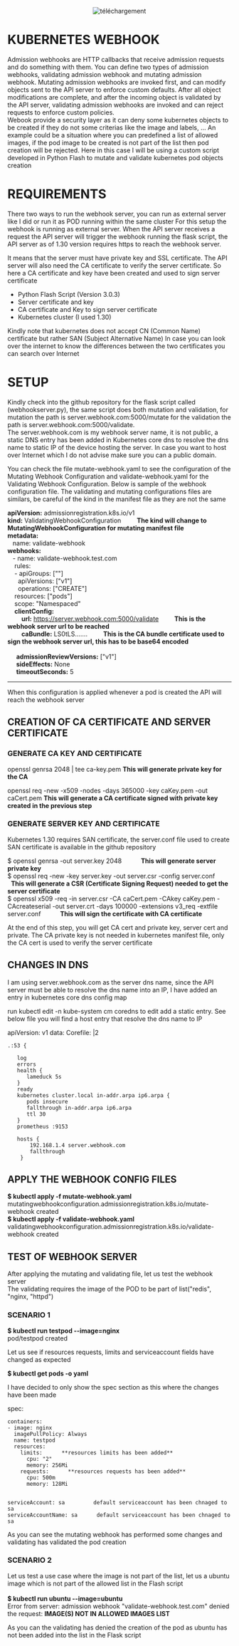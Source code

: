 <div align="center">
  
   ![téléchargement](https://github.com/user-attachments/assets/d7677682-5b84-4c64-88b9-c08cf2268e08)

</div>





# KUBERNETES WEBHOOK 

Admission webhooks are HTTP callbacks that receive admission requests and do something with them. You can define two types of admission webhooks, validating admission webhook and mutating admission webhook. Mutating admission webhooks are invoked first, and can modify objects sent to the API server to enforce custom defaults. After all object modifications are complete, and after the incoming object is validated by the API server, validating admission webhooks are invoked and can reject requests to enforce custom policies. <br>
Webook provide a security layer as it can deny some kubernetes objects to be created if they do not some criterias like the image and labels, ...
An example could be a situation where you can predefined a list of allowed images, if the pod image to be created is not part of the list then pod creation will be rejected.
Here in this case I will be using a custom script developed in Python Flash to mutate and validate kubernetes pod objects creation

# REQUIREMENTS

There two ways to run the webhook server, you can run as external server like I did or run it as POD running within the same cluster
For this setup the webhook is running as external server.
When the API server receives a request the API server will trigger the webhook running the flask script, the API server as of 1.30 version requires https to reach the webhook server.

It means that the server must have private key and SSL certificate.
The API server will also need the CA certificate to verify the server certificate.
So here a CA certificate and key have been created and used to sign server certificate

* Python Flash Script (Version 3.0.3)
* Server certificate and key
* CA certificate and Key to sign server certificate
* Kubernetes cluster (I used 1.30)
  


Kindly note that kubernetes does not accept CN (Common Name) certificate but rather SAN (Subject Alternative Name)
In case you can look over the internet to know the differences between the two certificates you can search over Internet



# SETUP

Kindly check into the github repository for the flask script called (webhookserver.py), the same script does both mutation and validation, for mutation the path is server.webhook.com:5000/mutate
for the validation the path is server.webhook.com:5000/validate. <br>
The server.webhook.com is my webhook server name, it is not public, a static DNS entry has been added in Kubernetes core dns to resolve the dns name to static IP of the device hosting the server.
In case you want to host over Internet which I do not advise make sure you can a public domain.

You can check the file mutate-webhook.yaml to see the configuration of the Mutating Webhook Configuration and validate-webhook.yaml for the Validating Webhook Configuration.
Below is sample of the webhook configuration file. 
The validating and mutating configurations files are similars, be careful of the kind in the manifest file as they are not the same


**apiVersion:** admissionregistration.k8s.io/v1 <br>
**kind:** ValidatingWebhookConfiguration  &nbsp;  &nbsp; &nbsp; &nbsp; **The kind will change to MutatingWebhookConfiguration for mutating manifest file**  <br>
**metadata:** <br>
 &nbsp;&nbsp; name: validate-webhook <br>
**webhooks:** <br>
 &nbsp;&nbsp; - name: validate-webhook.test.com <br>
 &nbsp;&nbsp;&nbsp;  rules: <br>
&nbsp;&nbsp;&nbsp; - apiGroups:   [""] <br>
 &nbsp; &nbsp;&nbsp;&nbsp; apiVersions: ["v1"] <br>
 &nbsp; &nbsp;&nbsp;&nbsp; operations:  ["CREATE"] <br>
   &nbsp;&nbsp;&nbsp; resources:   ["pods"] <br>
   &nbsp;&nbsp;&nbsp; scope:       "Namespaced" <br>
&nbsp;&nbsp;&nbsp;   **clientConfig:**  <br>
   &nbsp;  &nbsp; &nbsp;  &nbsp; **url:** https://server.webhook.com:5000/validate  &nbsp;  &nbsp; &nbsp;  &nbsp;  **This is the webhook server url to be reached**  <br>
    &nbsp;  &nbsp; &nbsp;  &nbsp; **caBundle:**  LS0tLS.......  &nbsp;  &nbsp; &nbsp;  &nbsp; **This is the CA bundle certificate used to sign the webhook server url, this has to be base64 encoded** <br>   
  &nbsp;&nbsp; &nbsp; **admissionReviewVersions:** ["v1"] <br>
  &nbsp;&nbsp; &nbsp; **sideEffects:** None <br>
  &nbsp;&nbsp; &nbsp; **timeoutSeconds:** 5 <br>

  ---
When this configuration is applied whenever a pod is created the API will reach the webhook server


## CREATION OF CA CERTIFICATE AND SERVER CERTIFICATE


### GENERATE CA KEY AND CERTIFICATE
   openssl genrsa 2048 | tee ca-key.pem     **This will generate private key for the CA**
   
   openssl req -new -x509 -nodes -days 365000 -key caKey.pem   -out caCert.pem  **This will generate a CA certificate signed with private key created in the previous step**


### GENERATE SERVER KEY AND CERTIFICATE
Kubernetes 1.30 requires SAN certificate, the server.conf file used to create SAN certificate is available in the github repository 

$ openssl genrsa -out server.key 2048     &nbsp;&nbsp; &nbsp; &nbsp;&nbsp; &nbsp;    **This will generate server private key** <br>
$ openssl req -new -key server.key -out server.csr -config server.conf   &nbsp;&nbsp; &nbsp; &nbsp;&nbsp; &nbsp;  **This will generate a CSR (Certificate Signing Request)    needed to get the server certificate**  <br>
$ openssl x509 -req -in server.csr -CA caCert.pem -CAkey caKey.pem -CAcreateserial -out server.crt -days 100000 -extensions v3_req -extfile server.conf    &nbsp;&nbsp; &nbsp; &nbsp;&nbsp; &nbsp; **This will sign the certificate with CA certificate** <br>

At the end of this step, you will get CA cert and private key, server cert and private.
The CA private key is not needed in kubernetes manifest file, only the CA cert is used to verify the server certificate

## CHANGES IN DNS

I am using server.webhook.com as the server dns name, since the API server must be able to resolve the dns name into an IP, I have added an entry in kubernetes core dns
config map

run kubectl edit -n kube-system cm coredns to edit add a static entry. 
See below file you will find a host entry that resolve the dns name to IP

apiVersion: v1
data:
  Corefile: |2

    .:53 {

       log
       errors
       health {
          lameduck 5s
       }
       ready
       kubernetes cluster.local in-addr.arpa ip6.arpa {
          pods insecure
          fallthrough in-addr.arpa ip6.arpa
          ttl 30
       }
       prometheus :9153

       hosts {
           192.168.1.4 server.webhook.com
           fallthrough
        }


## APPLY THE WEBHOOK CONFIG FILES

**$ kubectl apply -f mutate-webhook.yaml**    <br>
mutatingwebhookconfiguration.admissionregistration.k8s.io/mutate-webhook created <br>
**$ kubectl apply -f validate-webhook.yaml** <br>
validatingwebhookconfiguration.admissionregistration.k8s.io/validate-webhook created <br>

## TEST OF WEBHOOK SERVER

After applying the mutating and validating file, let us test the webhook server <br>
The validating requires the image of the POD to be part of list("redis", "nginx, "httpd")  <br>

### SCENARIO 1

**$ kubectl run testpod --image=nginx**   <br>
   pod/testpod created <br>

Let us see if resources requests, limits and serviceaccount fields have changed as expected <br>

**$ kubectl get pods -o yaml**  <br>

I have decided to only show the spec section as this where the changes have been made


  spec:      
   
    containers:   
    - image: nginx   
      imagePullPolicy: Always   
      name: testpod   
      resources:    
        limits:      **resources limits has been added**
          cpu: "2"        
          memory: 256Mi   
        requests:      **resources requests has been added**
          cpu: 500m   
          memory: 128Mi   
  
   
    serviceAccount: sa         default serviceaccount has been chnaged to sa
    serviceAccountName: sa      default serviceaccount has been chnaged to sa

As you can see the mutating webhook has performed some changes and validating has validated the pod creation  <br>



### SCENARIO 2
Let us test a use case where the image is not part of the list, let us a ubuntu image which is not part of the allowed list in the Flash script  <br>  
**$ kubectl run ubuntu --image=ubuntu**  <br>
 Error from server: admission webhook "validate-webhook.test.com" denied the request: **IMAGE(S) NOT IN ALLOWED IMAGES LIST**  <br>

 As you can the validating has denied the creation of the pod as ubuntu has not been added into the list in the Flask script  <br>

  
 
    














